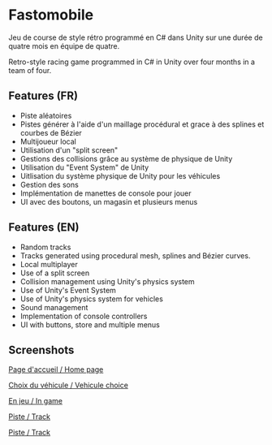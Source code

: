 
# Fastomobile

Jeu de course de style rétro programmé en C# dans Unity sur une durée de quatre mois en équipe de quatre.

Retro-style racing game programmed in C# in Unity over four months in a team of four.

## Features (FR)

- Piste aléatoires
- Pistes générer à l'aide d'un maillage procédural et  grace à des splines et courbes de Bézier
- Multijoueur local
- Utilisation d'un "split screen"
- Gestions des collisions grâce au système de physique de Unity
- Utilisation du "Event System" de Unity
- Uitlisation du système physique de Unity pour les véhicules
- Gestion des sons
- Implémentation de manettes de console pour jouer
- UI avec des boutons, un magasin et plusieurs menus

## Features (EN)

- Random tracks
- Tracks generated using procedural mesh, splines and Bézier curves.
- Local multiplayer
- Use of a split screen
- Collision management using Unity's physics system
- Use of Unity's Event System
- Use of Unity's physics system for vehicles
- Sound management
- Implementation of console controllers
- UI with buttons, store and multiple menus


## Screenshots
[Page d'accueil / Home page](https://ibb.co/3cf4bRp)

[Choix du véhicule / Vehicule choice](https://ibb.co/Fmq1Gyp)

[En jeu / In game](https://ibb.co/nj5HSCB)

[Piste / Track](https://ibb.co/93vPP4W)

[Piste / Track](https://ibb.co/tCJwSNV)



